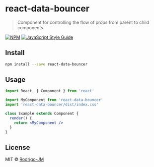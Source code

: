 # react-data-bouncer

> Component for controlling the flow of props from parent to child components

[![NPM](https://img.shields.io/npm/v/react-data-bouncer.svg)](https://www.npmjs.com/package/react-data-bouncer) [![JavaScript Style Guide](https://img.shields.io/badge/code_style-standard-brightgreen.svg)](https://standardjs.com)

## Install

```bash
npm install --save react-data-bouncer
```

## Usage

```jsx
import React, { Component } from 'react'

import MyComponent from 'react-data-bouncer'
import 'react-data-bouncer/dist/index.css'

class Example extends Component {
  render() {
    return <MyComponent />
  }
}
```

## License

MIT © [Rodrigo-JM](https://github.com/Rodrigo-JM)
